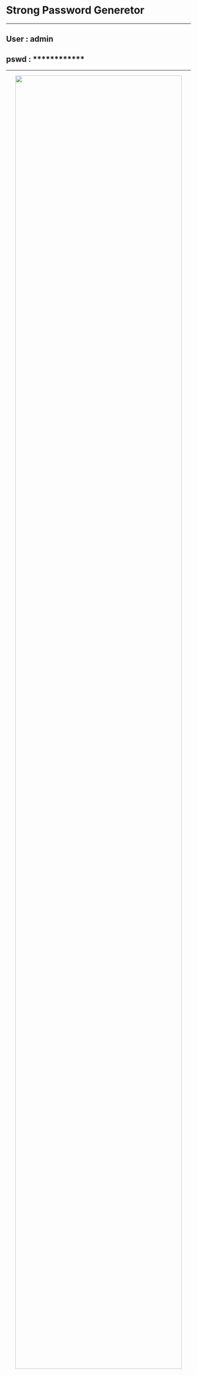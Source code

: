 # Strong Password Generetor


-------------------------------------
User : admin
------------------------------------
pswd : ************ 
-------------------------------------

------------------------------------
   <p align="center">
<img src="https://i.pcmag.com/imagery/articles/04Uac9ZA9dH1zEKUiIv0nOu-7.fit_scale.size_950x532.v1569489914.jpg" width="95%" height="auto">
</p>



Random password generated project using random module in python 3.7 please update when needed.
